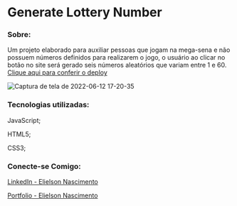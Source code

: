 # Generate Lottery Number

### Sobre:
Um projeto elaborado para auxiliar pessoas que jogam na mega-sena e não possuem números definidos para realizarem o jogo, o usuário ao clicar no botão no site será gerado seis números aleatórios que variam entre 1 e 60.
[Clique aqui para conferir o deploy](https://geradordejogomegasena.vercel.app/)

![Captura de tela de 2022-06-12 17-20-35](https://user-images.githubusercontent.com/83602931/173252142-46f5b5d8-79f9-40af-8897-2c343e3975c9.png)

### Tecnologias utilizadas:
JavaScript;

HTML5;

CSS3;

### Conecte-se Comigo: 
[LinkedIn - Elielson Nascimento](https://www.linkedin.com/in/elielsondev/)

[Portfolio - Elielson Nascimento](https://elielsondev.github.io/my-portfolio)
